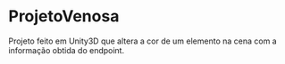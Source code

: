 # ProjetoVenosa
Projeto feito em Unity3D que altera a cor de um elemento na cena com a informação obtida do endpoint.
